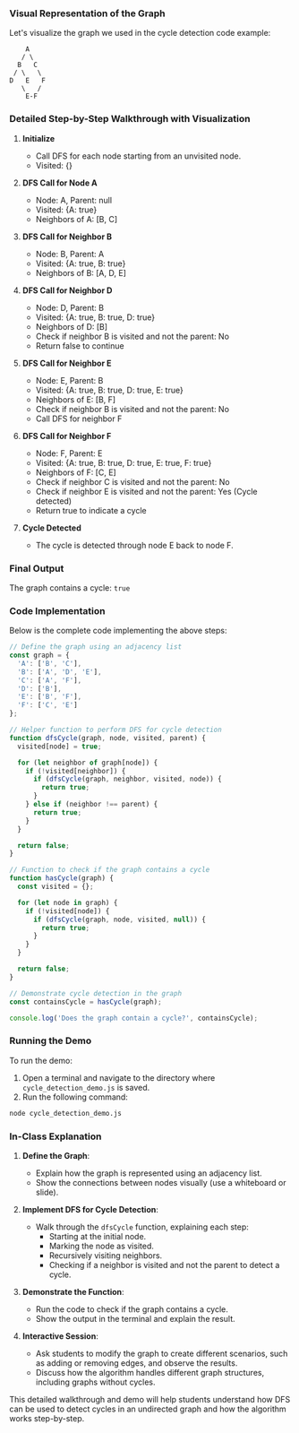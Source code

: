### Visual Representation of the Graph

Let's visualize the graph we used in the cycle detection code example:

```
    A
   / \
  B   C
 / \   \
D   E   F
   \   /
    E-F
```

### Detailed Step-by-Step Walkthrough with Visualization

1. **Initialize**
   - Call DFS for each node starting from an unvisited node.
   - Visited: {}

2. **DFS Call for Node A**
   - Node: A, Parent: null
   - Visited: {A: true}
   - Neighbors of A: [B, C]

3. **DFS Call for Neighbor B**
   - Node: B, Parent: A
   - Visited: {A: true, B: true}
   - Neighbors of B: [A, D, E]

4. **DFS Call for Neighbor D**
   - Node: D, Parent: B
   - Visited: {A: true, B: true, D: true}
   - Neighbors of D: [B]
   - Check if neighbor B is visited and not the parent: No
   - Return false to continue

5. **DFS Call for Neighbor E**
   - Node: E, Parent: B
   - Visited: {A: true, B: true, D: true, E: true}
   - Neighbors of E: [B, F]
   - Check if neighbor B is visited and not the parent: No
   - Call DFS for neighbor F

6. **DFS Call for Neighbor F**
   - Node: F, Parent: E
   - Visited: {A: true, B: true, D: true, E: true, F: true}
   - Neighbors of F: [C, E]
   - Check if neighbor C is visited and not the parent: No
   - Check if neighbor E is visited and not the parent: Yes (Cycle detected)
   - Return true to indicate a cycle

7. **Cycle Detected**
   - The cycle is detected through node E back to node F.

### Final Output

The graph contains a cycle: `true`

### Code Implementation

Below is the complete code implementing the above steps:

```javascript
// Define the graph using an adjacency list
const graph = {
  'A': ['B', 'C'],
  'B': ['A', 'D', 'E'],
  'C': ['A', 'F'],
  'D': ['B'],
  'E': ['B', 'F'],
  'F': ['C', 'E']
};

// Helper function to perform DFS for cycle detection
function dfsCycle(graph, node, visited, parent) {
  visited[node] = true;

  for (let neighbor of graph[node]) {
    if (!visited[neighbor]) {
      if (dfsCycle(graph, neighbor, visited, node)) {
        return true;
      }
    } else if (neighbor !== parent) {
      return true;
    }
  }

  return false;
}

// Function to check if the graph contains a cycle
function hasCycle(graph) {
  const visited = {};

  for (let node in graph) {
    if (!visited[node]) {
      if (dfsCycle(graph, node, visited, null)) {
        return true;
      }
    }
  }

  return false;
}

// Demonstrate cycle detection in the graph
const containsCycle = hasCycle(graph);

console.log('Does the graph contain a cycle?', containsCycle);
```

### Running the Demo

To run the demo:

1. Open a terminal and navigate to the directory where `cycle_detection_demo.js` is saved.
2. Run the following command:

```sh
node cycle_detection_demo.js
```

### In-Class Explanation

1. **Define the Graph**:
   - Explain how the graph is represented using an adjacency list.
   - Show the connections between nodes visually (use a whiteboard or slide).

2. **Implement DFS for Cycle Detection**:
   - Walk through the `dfsCycle` function, explaining each step:
     - Starting at the initial node.
     - Marking the node as visited.
     - Recursively visiting neighbors.
     - Checking if a neighbor is visited and not the parent to detect a cycle.

3. **Demonstrate the Function**:
   - Run the code to check if the graph contains a cycle.
   - Show the output in the terminal and explain the result.

4. **Interactive Session**:
   - Ask students to modify the graph to create different scenarios, such as adding or removing edges, and observe the results.
   - Discuss how the algorithm handles different graph structures, including graphs without cycles.

This detailed walkthrough and demo will help students understand how DFS can be used to detect cycles in an undirected graph and how the algorithm works step-by-step.